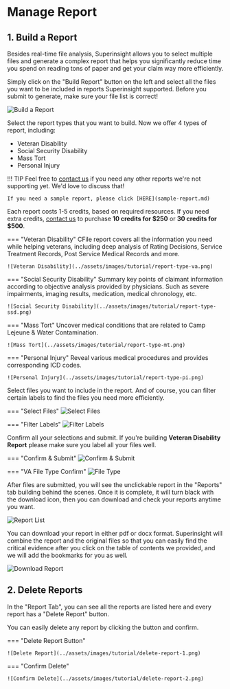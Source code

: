 # Manage Report

## 1. Build a Report

Besides real-time file analysis, Superinsight allows you to select multiple files and generate a complex report that helps you significantly reduce time you spend on reading tons of paper and get your claim way more efficiently.

Simply click on the "Build Report" button on the left and select all the files you want to be included in reports Superinsight supported. Before you submit to generate, make sure your file list is correct!

![Build a Report](../assets/images/tutorial/build-report.png)

Select the report types that you want to build. Now we offer 4 types of report, including:

* Veteran Disability
* Social Security Disability
* Mass Tort
* Personal Injury

!!! TIP
    Feel free to [contact us](mailto:help@superinsight.ai) if you need any other reports we're not supporting yet. We'd love to discuss that!
    
    If you need a sample report, please click [HERE](sample-report.md)

Each report costs 1-5 credits, based on required resources. If you need extra credits, [contact us](mailto:help@superinsight.ai) to purchase **10 credits for $250** or **30 credits for $500**.

=== "Veteran Disability"
    CFile report covers all the information you need while helping veterans, including deep analysis of Rating Decisions, Service Treatment Records, Post Service Medical Records and more.

    ![Veteran Disability](../assets/images/tutorial/report-type-va.png)

=== "Social Security Disability"
    Summary key points of claimant information according to objective analysis provided by physicians. Such as severe impairments, imaging results, medication, medical chronology, etc.

    ![Social Security Disability](../assets/images/tutorial/report-type-ssd.png)

=== "Mass Tort"
    Uncover medical conditions that are related to Camp Lejeune & Water Contamination.

    ![Mass Tort](../assets/images/tutorial/report-type-mt.png)

=== "Personal Injury"
    Reveal various medical procedures and provides corresponding ICD codes.
    
    ![Personal Injury](../assets/images/tutorial/report-type-pi.png)


Select files you want to include in the report. And of course, you can filter certain labels to find the files you need more efficiently.

=== "Select Files"
    ![Select Files](../assets/images/tutorial/select-file.png)

=== "Filter Labels"
    ![Filter Labels](../assets/images/tutorial/report-filter-file.png)

Confirm all your selections and submit. If you're building **Veteran Disability Report** please make sure you label all your files well.

=== "Confirm & Submit"
    ![Confirm & Submit](../assets/images/tutorial/submit-file.png)

=== "VA File Type Confirm"
    ![File Type](../assets/images/tutorial/submit-file-va.png)

After files are submitted, you will see the unclickable report in the "Reports" tab building behind the scenes. Once it is complete, it will turn black with the download icon, then you can download and check your reports anytime you want.

![Report List](../assets/images/tutorial/report-list.png)

You can download your report in either pdf or docx format. Superinsight will combine the report and the original files so that you can easily find the critical evidence after you click on the table of contents we provided, and we will add the bookmarks for you as well.

![Download Report](../assets/images/tutorial/report-pdf.png)

## 2. Delete Reports

In the "Report Tab", you can see all the reports are listed here and every report has a "Delete Report" button.

You can easily delete any report by clicking the button and confirm.

=== "Delete Report Button"

    ![Delete Report](../assets/images/tutorial/delete-report-1.png)

=== "Confirm Delete"

    ![Confirm Delete](../assets/images/tutorial/delete-report-2.png)